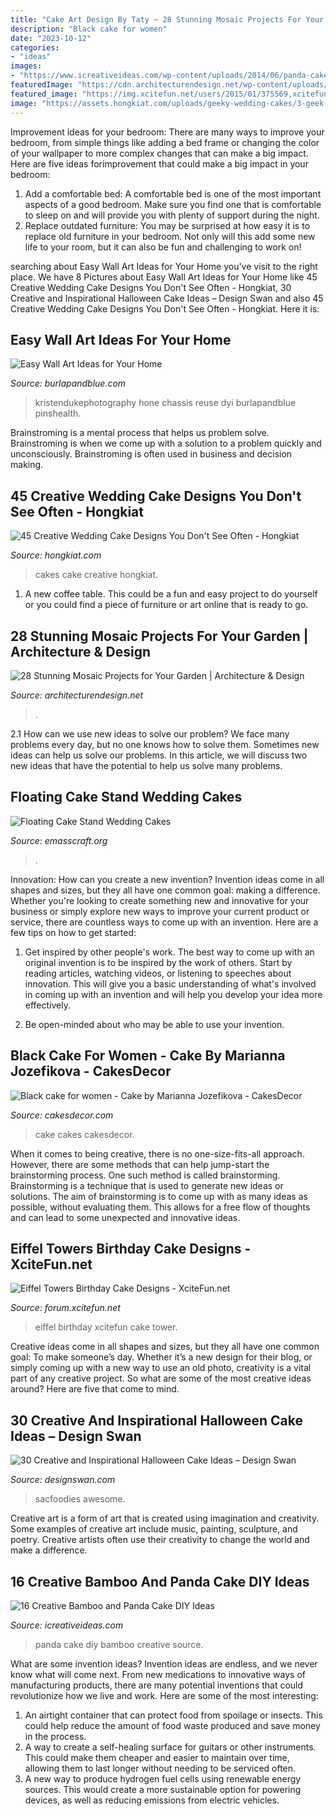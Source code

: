 ```yaml
---
title: "Cake Art Design By Taty ~ 28 Stunning Mosaic Projects For Your Garden"
description: "Black cake for women"
date: "2023-10-12"
categories:
- "ideas"
images:
- "https://www.icreativeideas.com/wp-content/uploads/2014/06/panda-cake-9.jpg"
featuredImage: "https://cdn.architecturendesign.net/wp-content/uploads/2014/09/mosaic-garden-project-3.jpg"
featured_image: "https://img.xcitefun.net/users/2015/01/375569,xcitefun-eiffel-tower-cake-3.jpg"
image: "https://assets.hongkiat.com/uploads/geeky-wedding-cakes/3-geek-wedding-cakes.jpg"
---
```



Improvement ideas for your bedroom:
There are many ways to improve your bedroom, from simple things like adding a bed frame or changing the color of your wallpaper to more complex changes that can make a big impact. Here are five ideas forimprovement that could make a big impact in your bedroom: 
1) Add a comfortable bed: A comfortable bed is one of the most important aspects of a good bedroom. Make sure you find one that is comfortable to sleep on and will provide you with plenty of support during the night. 
2) Replace outdated furniture: You may be surprised at how easy it is to replace old furniture in your bedroom. Not only will this add some new life to your room, but it can also be fun and challenging to work on!

	

		
searching about Easy Wall Art Ideas for Your Home you've visit to the right place. We have 8 Pictures about Easy Wall Art Ideas for Your Home like 45 Creative Wedding Cake Designs You Don&#039;t See Often - Hongkiat, 30 Creative and Inspirational Halloween Cake Ideas – Design Swan and also 45 Creative Wedding Cake Designs You Don&#039;t See Often - Hongkiat. Here it is:
		
    
## Easy Wall Art Ideas For Your Home

<img loading=lazy src="https://www.burlapandblue.com/wp-content/uploads/2015/03/12.jpg" onerror="this.onerror=null;this.src='https://tse4.mm.bing.net/th?id=OIP.lJsfD_hX3AbMeXaBD5Ov8QAAAA&amp;pid=15.1';" alt="Easy Wall Art Ideas for Your Home">

_Source: burlapandblue.com_

>kristendukephotography hone chassis reuse dyi burlapandblue pinshealth. 

	

Brainstroming is a mental process that helps us problem solve. Brainstroming is when we come up with a solution to a problem quickly and unconsciously. Brainstroming is often used in business and decision making.

    
## 45 Creative Wedding Cake Designs You Don&#039;t See Often - Hongkiat

<img loading=lazy src="https://assets.hongkiat.com/uploads/geeky-wedding-cakes/3-geek-wedding-cakes.jpg" onerror="this.onerror=null;this.src='https://tse4.mm.bing.net/th?id=OIP.sSKSTrUVMMAhh-0EufCl0AHaKL&amp;pid=15.1';" alt="45 Creative Wedding Cake Designs You Don&#039;t See Often - Hongkiat">

_Source: hongkiat.com_

>cakes cake creative hongkiat. 

	

1. A new coffee table. This could be a fun and easy project to do yourself or you could find a piece of furniture or art online that is ready to go.

    
## 28 Stunning Mosaic Projects For Your Garden | Architecture &amp; Design

<img loading=lazy src="https://cdn.architecturendesign.net/wp-content/uploads/2014/09/mosaic-garden-project-3.jpg" onerror="this.onerror=null;this.src='https://tse2.mm.bing.net/th?id=OIP.RkttfKGl8jUnCFJRd3tGEAHaKK&amp;pid=15.1';" alt="28 Stunning Mosaic Projects for Your Garden | Architecture &amp; Design">

_Source: architecturendesign.net_

>. 

	

2.1 How can we use new ideas to solve our problem?
We face many problems every day, but no one knows how to solve them. Sometimes new ideas can help us solve our problems. In this article, we will discuss two new ideas that have the potential to help us solve many problems.

    
## Floating Cake Stand Wedding Cakes

<img loading=lazy src="https://www.emasscraft.org/wp-content/uploads/2017/01/1000_images_about_cake_construction_and_cake_stands_on_emasscraft_org_6.jpg" onerror="this.onerror=null;this.src='https://tse4.mm.bing.net/th?id=OIP.y5XceWD9Kww00ljK_45hVQHaJ5&amp;pid=15.1';" alt="Floating Cake Stand Wedding Cakes">

_Source: emasscraft.org_

>. 

	

Innovation: How can you create a new invention?
Invention ideas come in all shapes and sizes, but they all have one common goal: making a difference. Whether you're looking to create something new and innovative for your business or simply explore new ways to improve your current product or service, there are countless ways to come up with an invention. Here are a few tips on how to get started:
1. Get inspired by other people's work. The best way to come up with an original invention is to be inspired by the work of others. Start by reading articles, watching videos, or listening to speeches about innovation. This will give you a basic understanding of what's involved in coming up with an invention and will help you develop your idea more effectively.

2. Be open-minded about who may be able to use your invention.

    
## Black Cake For Women - Cake By Marianna Jozefikova - CakesDecor

<img loading=lazy src="https://pic.cakesdecor.com/o/95f1497041994eb7ab3da0df34790e67.jpg" onerror="this.onerror=null;this.src='https://tse1.mm.bing.net/th?id=OIP.MDlicvST6qVpKTAA0RMwSgHaJ3&amp;pid=15.1';" alt="Black cake for women - Cake by Marianna Jozefikova - CakesDecor">

_Source: cakesdecor.com_

>cake cakes cakesdecor. 

	

When it comes to being creative, there is no one-size-fits-all approach. However, there are some methods that can help jump-start the brainstorming process. One such method is called brainstorming. Brainstorming is a technique that is used to generate new ideas or solutions. The aim of brainstorming is to come up with as many ideas as possible, without evaluating them. This allows for a free flow of thoughts and can lead to some unexpected and innovative ideas.

    
## Eiffel Towers Birthday Cake Designs - XciteFun.net

<img loading=lazy src="https://img.xcitefun.net/users/2015/01/375569,xcitefun-eiffel-tower-cake-3.jpg" onerror="this.onerror=null;this.src='https://tse4.mm.bing.net/th?id=OIP.rmsCSg5Ds-GPee1pRgU3qAHaJ4&amp;pid=15.1';" alt="Eiffel Towers Birthday Cake Designs - XciteFun.net">

_Source: forum.xcitefun.net_

>eiffel birthday xcitefun cake tower. 

	

Creative ideas come in all shapes and sizes, but they all have one common goal: To make someone’s day. Whether it’s a new design for their blog, or simply coming up with a new way to use an old photo, creativity is a vital part of any creative project. So what are some of the most creative ideas around? Here are five that come to mind.

    
## 30 Creative And Inspirational Halloween Cake Ideas – Design Swan

<img loading=lazy src="https://img.designswan.com/2014/10/halloweenCakes/25.jpg" onerror="this.onerror=null;this.src='https://tse3.mm.bing.net/th?id=OIP.oCHswWmQ-OCviDAz1BSDCQHaJ4&amp;pid=15.1';" alt="30 Creative and Inspirational Halloween Cake Ideas – Design Swan">

_Source: designswan.com_

>sacfoodies awesome. 

	

Creative art is a form of art that is created using imagination and creativity. Some examples of creative art include music, painting, sculpture, and poetry. Creative artists often use their creativity to change the world and make a difference.

    
## 16 Creative Bamboo And Panda Cake DIY Ideas

<img loading=lazy src="https://www.icreativeideas.com/wp-content/uploads/2014/06/panda-cake-9.jpg" onerror="this.onerror=null;this.src='https://tse4.mm.bing.net/th?id=OIP.KUN-ZqtS5dQFzJ8Zkw6rngHaE8&amp;pid=15.1';" alt="16 Creative Bamboo and Panda Cake DIY Ideas">

_Source: icreativeideas.com_

>panda cake diy bamboo creative source. 

	

What are some invention ideas?
Invention ideas are endless, and we never know what will come next. From new medications to innovative ways of manufacturing products, there are many potential inventions that could revolutionize how we live and work. Here are some of the most interesting: 
1. An airtight container that can protect food from spoilage or insects. This could help reduce the amount of food waste produced and save money in the process. 
2. A way to create a self-healing surface for guitars or other instruments. This could make them cheaper and easier to maintain over time, allowing them to last longer without needing to be serviced often. 
3. A new way to produce hydrogen fuel cells using renewable energy sources. This would create a more sustainable option for powering devices, as well as reducing emissions from electric vehicles. 

